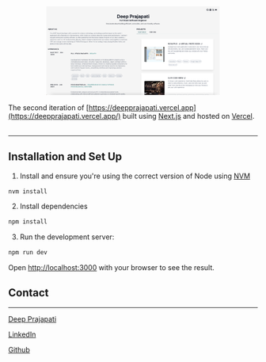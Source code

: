 
<p align="center">
  <img width= 350 src="./src/app/images/website.png">
</p>



The second iteration of [https://deepprajapati.vercel.app](https://deepprajapati.vercel.app/) built using [Next.js](https://nextjs.org/) and hosted on [Vercel](https://vercel.com).
&nbsp;

---

<!-- *** -->


## Installation and Set Up

1. Install and ensure you're using the correct version of Node using [NVM](https://github.com/nvm-sh/nvm)

```sh
nvm install
```

2. Install dependencies

```sh
npm install
```
3. Run the development server:

```sh
npm run dev
```

Open [http://localhost:3000](http://localhost:3000) with your browser to see the result.

## **Contact**

---

[Deep Prajapati](mailto:dprajap2@gmail.com?subject=[GitHub])

[LinkedIn](https://www.linkedin.com/in/deepprajapati)

[Github](https://github.com/dprajapati4/)
